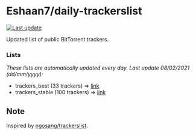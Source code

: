 
# Eshaan7/daily-trackerslist 

[![Last update](https://img.shields.io/badge/Last%20update-08/02/2021-blue.svg)](#)

Updated list of public BitTorrent trackers.

### Lists
*These lists are automatically updated every day. Last update 08/02/2021 (_dd/mm/yyyy_):*

* trackers_best (33 trackers) => [link](https://raw.githubusercontent.com/eshaan7/daily-trackerslist/master/trackers_best.txt)
* trackers_stable (100 trackers) => [link](https://raw.githubusercontent.com/eshaan7/daily-trackerslist/master/trackers_stable.txt)

## Note

Inspired by [ngosang/trackerslist](https://github.com/ngosang/trackerslist).
